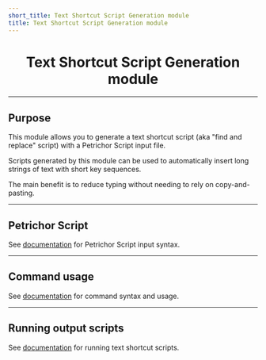 ```yaml
---
short_title: Text Shortcut Script Generation module
title: Text Shortcut Script Generation module
---
```


<h1 align="center">Text Shortcut Script Generation module</h1>

---
## Purpose

This module allows you to generate a text shortcut script (aka "find and replace" script) with a Petrichor Script input file.

Scripts generated by this module can be used to automatically insert long strings of text with short key sequences.

The main benefit is to reduce typing without needing to rely on copy-and-pasting.

---
## Petrichor Script

See [documentation](petrichor-script.md) for Petrichor Script input syntax.

---
## Command usage

See [documentation](command-usage.md) for command syntax and usage.

---
## Running output scripts

See [documentation](running-output-scripts.md) for running text shortcut scripts.
